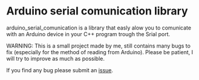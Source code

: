 Arduino serial comunication library
==================================

arduino_serial_comunication is a library that easly alow you to
comunicate with an Arduino device in your C++ program trough the Srial port.

WARNING:
This is a small project made by me, still contains many bugs to fix (especially for the method of reading from Arduino).
Please be patient, I will try to improve as much as possible.

If you find any bug please submit an [issue](https://github.com/JacopoBonta/arduino_serial_comunication/issues/new).
